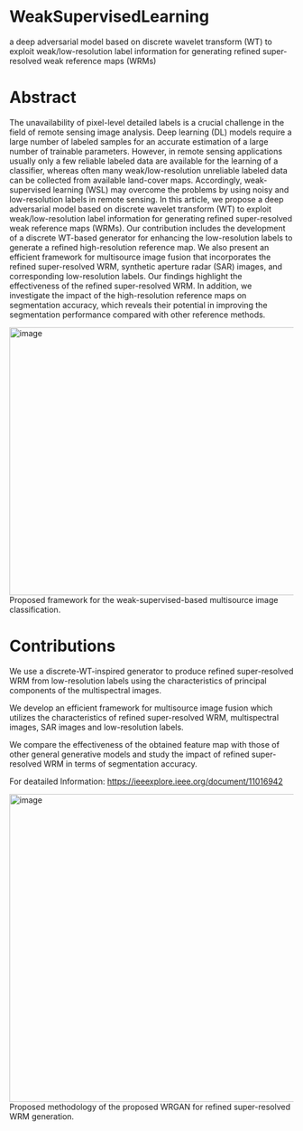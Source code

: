 # WeakSupervisedLearning
a deep adversarial model based on discrete wavelet transform (WT) to exploit weak/low-resolution label information for generating refined super-resolved weak reference maps (WRMs)

# Abstract
The unavailability of pixel-level detailed labels is a crucial challenge in the field of remote sensing image analysis. Deep learning (DL) models require a large number of labeled samples for an accurate estimation of a large number of trainable parameters. However, in remote sensing applications usually only a few reliable labeled data are available for the learning of a classifier, whereas often many weak/low-resolution unreliable labeled data can be collected from available land-cover maps. Accordingly, weak-supervised learning (WSL) may overcome the problems by using noisy and low-resolution labels in remote sensing. In this article, we propose a deep adversarial model based on discrete wavelet transform (WT) to exploit weak/low-resolution label information for generating refined super-resolved weak reference maps (WRMs). Our contribution includes the development of a discrete WT-based generator for enhancing the low-resolution labels to generate a refined high-resolution reference map. We also present an efficient framework for multisource image fusion that incorporates the refined super-resolved WRM, synthetic aperture radar (SAR) images, and corresponding low-resolution labels. Our findings highlight the effectiveness of the refined super-resolved WRM. In addition, we investigate the impact of the high-resolution reference maps on segmentation accuracy, which reveals their potential in improving the segmentation performance compared with other reference methods.

<img width="820" height="474" alt="image" src="https://github.com/user-attachments/assets/3b80f732-39e9-48a1-b41b-e6b656e9b192" />
Proposed framework for the weak-supervised-based multisource image classification.

# Contributions
We use a discrete-WT-inspired generator to produce refined super-resolved WRM from low-resolution labels using the characteristics of principal components of the multispectral images.

We develop an efficient framework for multisource image fusion which utilizes the characteristics of refined super-resolved WRM, multispectral images, SAR images and low-resolution labels.

We compare the effectiveness of the obtained feature map with those of other general generative models and study the impact of refined super-resolved WRM in terms of segmentation accuracy.

For deatailed Information: https://ieeexplore.ieee.org/document/11016942

<img width="820" height="545" alt="image" src="https://github.com/user-attachments/assets/776a2749-4fbc-4b82-96b5-be28a699ce0e" />
Proposed methodology of the proposed WRGAN for refined super-resolved WRM generation.
